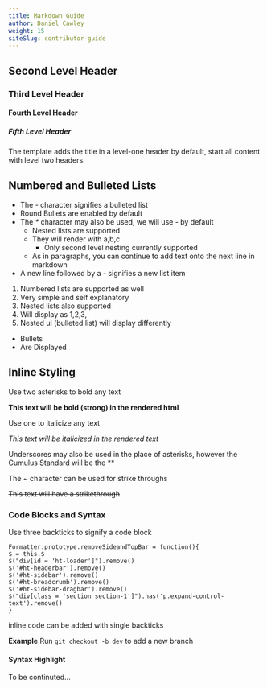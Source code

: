 ```yaml
---
title: Markdown Guide
author: Daniel Cawley
weight: 15
siteSlug: contributor-guide
---
```


## Second Level Header

### Third Level Header

#### Fourth Level Header

##### Fifth Level Header

The template adds the title in a level-one header by default, start all content
with level two headers.

## Numbered and Bulleted Lists

- The - character signifies a bulleted list
- Round Bullets are enabled by default
- The _*_ character may also be used, we will use - by default
  - Nested lists are supported
  - They will render with a,b,c
    - Only second level nesting currently supported
  - As in paragraphs, you can continue to add text onto the next line in
  markdown
- A new line followed by a - signifies a new list item

1. Numbered lists are supported as well
2. Very simple and self explanatory
  1. Nested lists also supported
  2. Will display as 1,2,3,
3. Nested ul (bulleted list) will display differently
  - Bullets
  - Are Displayed

## Inline Styling

Use two asterisks to bold any text

**This text will be bold (strong) in the rendered html**

Use one to italicize any text

*This text will be italicized in the rendered text*

Underscores may also be used in the place of asterisks, however the Cumulus
Standard will be the **

The ~ character can be used for strike throughs

~~This text will have a strikethrough~~


### Code Blocks and Syntax

Use three backticks to signify a code block


```
Formatter.prototype.removeSideandTopBar = function(){
$ = this.$
$("div[id = 'ht-loader']").remove()
$('#ht-headerbar').remove()
$('#ht-sidebar').remove()
$('#ht-breadcrumb').remove()
$('#ht-sidebar-dragbar').remove()
$("div[class = 'section section-1']").has('p.expand-control-text').remove()
}
```

inline code can be added with single backticks

**Example** Run `git checkout -b dev` to add a new branch

#### Syntax Highlight

To be continuted...
